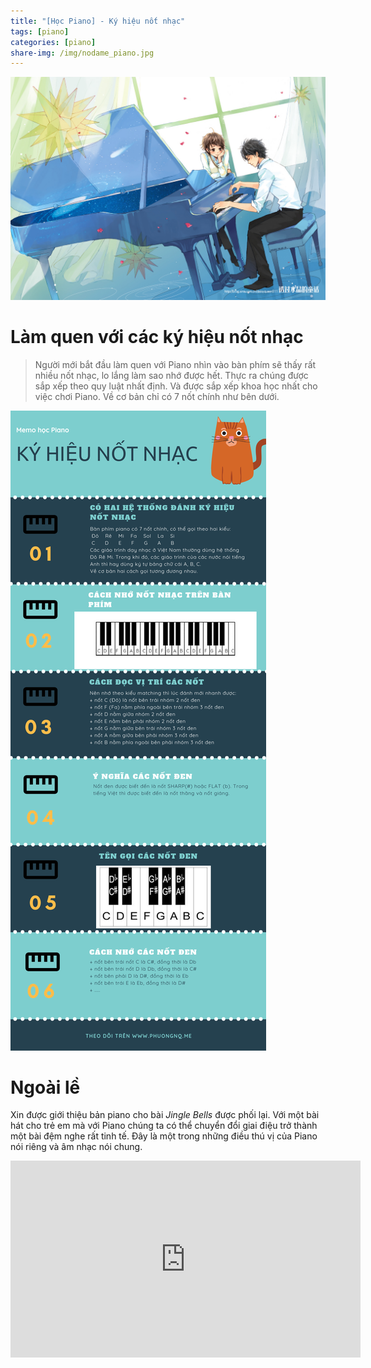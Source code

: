 ```yaml
---
title: "[Học Piano] - Ký hiệu nốt nhạc"
tags: [piano]
categories: [piano]
share-img: /img/nodame_piano.jpg
---
```


![](/img/nodame_piano.jpg)

# Làm quen với các ký hiệu nốt nhạc

> Người mới bắt đầu làm quen với Piano nhìn vào bàn phím sẽ thấy rất nhiều nốt nhạc, lo lắng làm sao nhớ được hết. Thực ra chúng được sắp xếp theo quy luật nhất định. Và được sắp xếp khoa học nhất cho việc chơi Piano. Về cơ bản chỉ có 7 nốt chính như bên dưới.

![](/img/piano_tutorial_01.png)

# Ngoài lề

Xin được giới thiệu bản piano cho bài *Jingle Bells* được phối lại. Với một bài hát cho trẻ em mà với Piano chúng ta có thể chuyển đổi giai điệu trở thành một bài đệm nghe rất tinh tế. Đây là một trong những điều thú vị của Piano nói riêng và âm nhạc nói chung.

<iframe width="560" height="315" src="https://www.youtube.com/embed/8OmYxFWN5wU?rel=0" frameborder="0" allow="autoplay; encrypted-media" allowfullscreen></iframe>

